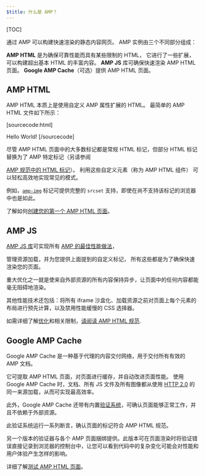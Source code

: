 ```yaml
---
$title: 什么是 AMP？
---
```

[TOC]

<amp-youtube
    data-videoid="lBTCB7yLs8Y"
    layout="responsive"
    width="480" height="270">
</amp-youtube>

通过 AMP 可以构建快速渲染的静态内容网页。
AMP 实例由三个不同部分组成：

**AMP HTML** 是为确保可靠性能而具有某些限制的 HTML，
它进行了一些扩展，可以构建超出基本 HTML 的丰富内容。
**AMP JS** 库可确保快速渲染 AMP HTML 页面。
**Google AMP Cache**（可选）提供 AMP HTML 页面。

## AMP HTML

AMP HTML 本质上是使用自定义 AMP 属性扩展的 HTML。
最简单的 AMP HTML 文件如下所示：

[sourcecode:html]
<!doctype html>
<html ⚡>
 <head>
   <meta charset="utf-8">
   <link rel="canonical" href="hello-world.html">
   <meta name="viewport" content="width=device-width,minimum-scale=1,initial-scale=1">
   <style amp-boilerplate>body{-webkit-animation:-amp-start 8s steps(1,end) 0s 1 normal both;-moz-animation:-amp-start 8s steps(1,end) 0s 1 normal both;-ms-animation:-amp-start 8s steps(1,end) 0s 1 normal both;animation:-amp-start 8s steps(1,end) 0s 1 normal both}@-webkit-keyframes -amp-start{from{visibility:hidden}to{visibility:visible}}@-moz-keyframes -amp-start{from{visibility:hidden}to{visibility:visible}}@-ms-keyframes -amp-start{from{visibility:hidden}to{visibility:visible}}@-o-keyframes -amp-start{from{visibility:hidden}to{visibility:visible}}@keyframes -amp-start{from{visibility:hidden}to{visibility:visible}}</style><noscript><style amp-boilerplate>body{-webkit-animation:none;-moz-animation:none;-ms-animation:none;animation:none}</style></noscript>
   <script async src="https://cdn.ampproject.org/v0.js"></script>
 </head>
 <body>Hello World!</body>
</html>
[/sourcecode]

尽管 AMP HTML 页面中的大多数标记都是常规 HTML 标记，但部分 HTML 标记替换为了 AMP 特定标记（另请参阅

[AMP 规范中的 HTML 标记](https://github.com/ampproject/amphtml/blob/master/spec/amp-html-format.md)）。
利用这些自定义元素（称为 AMP HTML 组件）
可以轻松高效地实现常见的模式。

例如，[`amp-img`](/docs/reference/amp-img.html) 标记可提供完整的 `srcset` 支持，即使在尚不支持该标记的浏览器中也是如此。

了解如何[创建您的第一个 AMP HTML 页面](/docs/get_started/general/create.html)。

## AMP JS

[AMP JS 库](https://github.com/ampproject/amphtml/tree/master/src)可实现所有 [AMP 的最佳性能做法](/docs/get_started/technical_overview.html)，

管理资源加载，并为您提供上面提到的自定义标记，
所有这些都是为了确保快速渲染您的页面。

重大优化之一就是使来自外部资源的所有内容保持异步，让页面中的任何内容都能毫无阻碍地渲染。

其他性能技术还包括：将所有 iframe 沙盒化、加载资源之前对页面上每个元素的布局进行预先计算，以及禁用性能缓慢的 CSS 选择器。

如需详细了解[优化](/docs/get_started/technical_overview.html)和相关限制，[请阅读 AMP HTML 规范](https://github.com/ampproject/amphtml/blob/master/spec/amp-html-format.md).

## Google AMP Cache

Google AMP Cache 是一种基于代理的内容交付网络，用于交付所有有效的 AMP 文档。

它可提取 AMP HTML 页面，对页面进行缓存，并自动改进页面性能。
使用 Google AMP Cache 时，文档、所有 JS 文件及所有图像都从使用
[HTTP 2.0](https://http2.github.io/) 的同一来源加载，从而可实现最高效率。


此外，Google AMP Cache 还带有内置[验证系统](https://github.com/ampproject/amphtml/tree/master/validator)，可确认页面能够正常工作，并且不依赖于外部资源。



此验证系统运行一系列断言，确认页面的标记符合 AMP HTML 规范。


另一个版本的验证器与各个 AMP 页面捆绑提供。此版本可在页面渲染时将验证错误直接记录到浏览器的控制台中，让您可以看到代码中的复杂变化可能会对性能和用户体验产生怎样的影响。



详细了解[测试 AMP HTML 页面](/docs/guides/validate.html)。